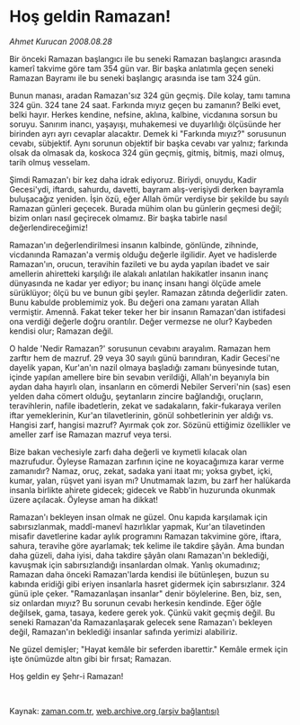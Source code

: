 # Hoş geldin Ramazan!

*Ahmet Kurucan 2008.08.28*

<tr><td class="metin" colspan="2" style="padding-top: 20px; padding-left: 5px; padding-right: 10px;">Bir önceki Ramazan başlangıcı ile bu seneki Ramazan başlangıcı arasında kamerî takvime göre tam 354 gün var. Bir başka anlatımla geçen seneki Ramazan Bayramı ile bu seneki başlangıç arasında ise tam 324 gün.</td></tr><tr><td class="metin" colspan="2" style="padding-top: 20px; padding-left: 5px; padding-right: 10px;"><p> 
 Bunun manası, aradan Ramazan'sız 324 gün geçmiş. Dile kolay, tamı tamına 324 gün. 324 tane 24 saat. Farkında mıyız geçen bu zamanın? Belki evet, belki hayır. Herkes kendine, nefsine, aklına, kalbine, vicdanına sorsun bu soruyu. Sanırım inancı, yaşayışı, muhakemesi ve duyarlılığı ölçüsünde her birinden ayrı ayrı cevaplar alacaktır. Demek ki "Farkında mıyız?" sorusunun cevabı, sübjektif. Aynı sorunun objektif bir başka cevabı var yalnız; farkında olsak da olmasak da, koskoca 324 gün geçmiş, gitmiş, bitmiş, mazi olmuş, tarih olmuş vesselam. 
<p> 	Şimdi Ramazan'ı bir kez daha idrak ediyoruz. Biriydi, onuydu, Kadir Gecesi'ydi, iftardı, sahurdu, davetti, bayram alış-verişiydi derken bayramla buluşacağız yeniden. İşin özü, eğer Allah ömür verdiyse bir şekilde bu sayılı Ramazan günleri geçecek. Burada mühim olan bu günlerin geçmesi değil; bizim onları nasıl geçirecek olmamız. Bir başka tabirle nasıl değerlendireceğimiz!
<p> 	Ramazan'ın değerlendirilmesi insanın kalbinde, gönlünde, zihninde, vicdanında Ramazan'a vermiş olduğu değerle ilgilidir. Ayet ve hadislerde Ramazan'ın, orucun, teravihin fazileti ve bu ayda yapılan ibadet ve sair amellerin ahiretteki karşılığı ile alakalı anlatılan hakikatler insanın inanç dünyasında ne kadar yer ediyor; bu inanç insanı hangi ölçüde amele sürüklüyor; ölçü bu ve bunun gibi şeyler. Ramazan zâtında değerlidir zaten. Bunu kabulde problemimiz yok. Bu değeri ona zamanı yaratan Allah vermiştir. Amennâ. Fakat teker teker her bir insanın Ramazan'dan istifadesi ona verdiği değerle doğru orantılır. Değer vermezse ne olur? Kaybeden kendisi olur; Ramazan değil. 
<p> 	O halde 'Nedir Ramazan?' sorusunun cevabını arayalım. Ramazan hem zarftır hem de mazruf. 29 veya 30 sayılı günü barındıran, Kadir Gecesi'ne dayelik yapan, Kur'an'ın nazil olmaya başladığı zamanı bünyesinde tutan, içinde yapılan amellere bire bin sevabın verildiği, Allah'ın beyanıyla bin aydan daha hayırlı olan, insanların en cömerdi Nebiler Serveri'nin (sas) esen yelden daha cömert olduğu, şeytanların zincire bağlandığı, oruçların, teravihlerin, nafile ibadetlerin, zekat ve sadakaların, fakir-fukaraya verilen iftar yemeklerinin, Kur'an tilavetlerinin, gönül sohbetlerinin yer aldığı vs. Hangisi zarf, hangisi mazruf? Ayırmak çok zor. Sözünü ettiğimiz özellikler ve ameller zarf ise Ramazan mazruf veya tersi. 
<p> 	Bize bakan vechesiyle zarfı daha değerli ve kıymetli kılacak olan  mazrufudur. Öyleyse Ramazan zarfının içine ne koyacağımıza karar verme zamanıdır? Namaz, oruç, zekat, sadaka yani itaat mı; yoksa gıybet, içki, kumar, yalan, rüşvet yani isyan mı? Unutmamak lazım, bu zarf her halükarda insanla birlikte ahirete gidecek; gidecek ve Rabb'in huzurunda okunmak üzere açılacak. Öyleyse aman ha dikkat!
<p> 	Ramazan'ı bekleyen insan olmak ne güzel. Onu kapıda karşılamak için sabırsızlanmak, maddî-manevî hazırlıklar yapmak, Kur'an tilavetinden misafir davetlerine kadar aylık programını Ramazan takvimine göre, iftara, sahura, teravihe göre ayarlamak; tek kelime ile takdire şâyân. Ama bundan daha güzeli, daha iyisi, daha takdire şâyân olanı Ramazan'ın beklediği, kavuşmak için sabırsızlandığı insanlardan olmak. Yanlış okumadınız; Ramazan daha önceki Ramazan'larda kendisi ile bütünleşen, buzun su kabında eridiği gibi eriyen insanlarla hasret gidermek için sabırsızlanır. 324 günü iple çeker. "Ramazanlaşan insanlar" denir böylelerine. Ben, biz, sen, siz onlardan mıyız? Bu sorunun cevabı herkesin kendinde. Eğer öğle değilsek, gama, tasaya, kedere gerek yok. Çünkü vakit geçmiş değil. Bu seneki Ramazan'da Ramazanlaşarak gelecek sene Ramazan'ı bekleyen değil, Ramazan'ın beklediği insanlar safında yerimizi alabiliriz. 
<p> 	Ne güzel demişler; "Hayat kemâle bir seferden ibarettir." Kemâle ermek için işte önümüzde altın gibi bir fırsat; Ramazan. 
<p> 	Hoş geldin ey Şehr-i Ramazan!
<p> <br/></p></p></p></p></p></p></p></p></p></td></tr>

Kaynak: [zaman.com.tr](http://zaman.com.tr/yazar.do?yazino=730932), [web.archive.org (arşiv bağlantısı)](http://web.archive.org/web/20081206155203/http://www.zaman.com.tr:80/yazar.do?yazino=730932)
